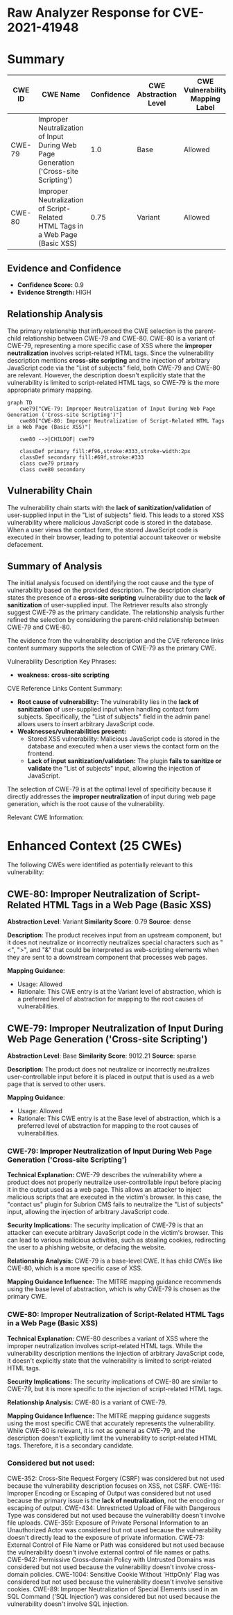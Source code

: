 # Raw Analyzer Response for CVE-2021-41948

# Summary
| CWE ID | CWE Name | Confidence | CWE Abstraction Level | CWE Vulnerability Mapping Label | CWE-Vulnerability Mapping Notes |
|---|---|---|---|---|---|
| CWE-79 | Improper Neutralization of Input During Web Page Generation ('Cross-site Scripting') | 1.0 | Base | Allowed | Primary CWE |
| CWE-80 | Improper Neutralization of Script-Related HTML Tags in a Web Page (Basic XSS) | 0.75 | Variant | Allowed | Secondary Candidate |

## Evidence and Confidence

*   **Confidence Score:** 0.9
*   **Evidence Strength:** HIGH

## Relationship Analysis
The primary relationship that influenced the CWE selection is the parent-child relationship between CWE-79 and CWE-80. CWE-80 is a variant of CWE-79, representing a more specific case of XSS where the **improper neutralization** involves script-related HTML tags. Since the vulnerability description mentions **cross-site scripting** and the injection of arbitrary JavaScript code via the "List of subjects" field, both CWE-79 and CWE-80 are relevant. However, the description doesn't explicitly state that the vulnerability is limited to script-related HTML tags, so CWE-79 is the more appropriate primary mapping.

```mermaid
graph TD
    cwe79["CWE-79: Improper Neutralization of Input During Web Page Generation ('Cross-site Scripting')"]
    cwe80["CWE-80: Improper Neutralization of Script-Related HTML Tags in a Web Page (Basic XSS)"]
    
    cwe80 -->|CHILDOF| cwe79
    
    classDef primary fill:#f96,stroke:#333,stroke-width:2px
    classDef secondary fill:#69f,stroke:#333
    class cwe79 primary
    class cwe80 secondary
```

## Vulnerability Chain
The vulnerability chain starts with the **lack of sanitization/validation** of user-supplied input in the "List of subjects" field. This leads to a stored XSS vulnerability where malicious JavaScript code is stored in the database. When a user views the contact form, the stored JavaScript code is executed in their browser, leading to potential account takeover or website defacement.

## Summary of Analysis
The initial analysis focused on identifying the root cause and the type of vulnerability based on the provided description. The description clearly states the presence of a **cross-site scripting** vulnerability due to the **lack of sanitization** of user-supplied input. The Retriever results also strongly suggest CWE-79 as the primary candidate. The relationship analysis further refined the selection by considering the parent-child relationship between CWE-79 and CWE-80.

The evidence from the vulnerability description and the CVE reference links content summary supports the selection of CWE-79 as the primary CWE.

Vulnerability Description Key Phrases:
- **weakness:** **cross-site scripting**

CVE Reference Links Content Summary:
- **Root cause of vulnerability:** The vulnerability lies in the **lack of sanitization** of user-supplied input when handling contact form subjects. Specifically, the "List of subjects" field in the admin panel allows users to insert arbitrary JavaScript code.
- **Weaknesses/vulnerabilities present:**
    - Stored XSS vulnerability: Malicious JavaScript code is stored in the database and executed when a user views the contact form on the frontend.
    - **Lack of input sanitization/validation:** The plugin **fails to sanitize or validate** the "List of subjects" input, allowing the injection of JavaScript.

The selection of CWE-79 is at the optimal level of specificity because it directly addresses the **improper neutralization** of input during web page generation, which is the root cause of the vulnerability.

Relevant CWE Information:

# Enhanced Context (25 CWEs)
The following CWEs were identified as potentially relevant to this vulnerability:

## CWE-80: Improper Neutralization of Script-Related HTML Tags in a Web Page (Basic XSS)
**Abstraction Level**: Variant
**Similarity Score**: 0.79
**Source**: dense

**Description**:
The product receives input from an upstream component, but it does not neutralize or incorrectly neutralizes special characters such as "<", ">", and "&" that could be interpreted as web-scripting elements when they are sent to a downstream component that processes web pages.

**Mapping Guidance**:
- Usage: Allowed
- Rationale: This CWE entry is at the Variant level of abstraction, which is a preferred level of abstraction for mapping to the root causes of vulnerabilities.

## CWE-79: Improper Neutralization of Input During Web Page Generation ('Cross-site Scripting')
**Abstraction Level**: Base
**Similarity Score**: 9012.21
**Source**: sparse

**Description**:
The product does not neutralize or incorrectly neutralizes user-controllable input before it is placed in output that is used as a web page that is served to other users.

**Mapping Guidance**:
- Usage: Allowed
- Rationale: This CWE entry is at the Base level of abstraction, which is a preferred level of abstraction for mapping to the root causes of vulnerabilities.

### CWE-79: Improper Neutralization of Input During Web Page Generation ('Cross-site Scripting')
**Technical Explanation:**
CWE-79 describes the vulnerability where a product does not properly neutralize user-controllable input before placing it in the output used as a web page. This allows an attacker to inject malicious scripts that are executed in the victim's browser. In this case, the "contact us" plugin for Subrion CMS fails to neutralize the "List of subjects" input, allowing the injection of arbitrary JavaScript code.

**Security Implications:**
The security implication of CWE-79 is that an attacker can execute arbitrary JavaScript code in the victim's browser. This can lead to various malicious activities, such as stealing cookies, redirecting the user to a phishing website, or defacing the website.

**Relationship Analysis:**
CWE-79 is a base-level CWE. It has child CWEs like CWE-80, which is a more specific case of XSS.

**Mapping Guidance Influence:**
The MITRE mapping guidance recommends using the base level of abstraction, which is why CWE-79 is chosen as the primary CWE.

### CWE-80: Improper Neutralization of Script-Related HTML Tags in a Web Page (Basic XSS)
**Technical Explanation:**
CWE-80 describes a variant of XSS where the improper neutralization involves script-related HTML tags. While the vulnerability description mentions the injection of arbitrary JavaScript code, it doesn't explicitly state that the vulnerability is limited to script-related HTML tags.

**Security Implications:**
The security implications of CWE-80 are similar to CWE-79, but it is more specific to the injection of script-related HTML tags.

**Relationship Analysis:**
CWE-80 is a variant of CWE-79.

**Mapping Guidance Influence:**
The MITRE mapping guidance suggests using the most specific CWE that accurately represents the vulnerability. While CWE-80 is relevant, it is not as general as CWE-79, and the description doesn't explicitly limit the vulnerability to script-related HTML tags. Therefore, it is a secondary candidate.

### Considered but not used:
CWE-352: Cross-Site Request Forgery (CSRF) was considered but not used because the vulnerability description focuses on XSS, not CSRF.
CWE-116: Improper Encoding or Escaping of Output was considered but not used because the primary issue is the **lack of neutralization**, not the encoding or escaping of output.
CWE-434: Unrestricted Upload of File with Dangerous Type was considered but not used because the vulnerability doesn't involve file uploads.
CWE-359: Exposure of Private Personal Information to an Unauthorized Actor was considered but not used because the vulnerability doesn't directly lead to the exposure of private information.
CWE-73: External Control of File Name or Path was considered but not used because the vulnerability doesn't involve external control of file names or paths.
CWE-942: Permissive Cross-domain Policy with Untrusted Domains was considered but not used because the vulnerability doesn't involve cross-domain policies.
CWE-1004: Sensitive Cookie Without 'HttpOnly' Flag was considered but not used because the vulnerability doesn't involve sensitive cookies.
CWE-89: Improper Neutralization of Special Elements used in an SQL Command ('SQL Injection') was considered but not used because the vulnerability doesn't involve SQL injection.